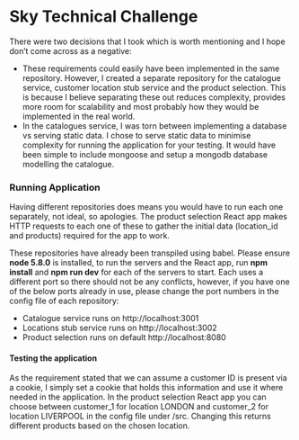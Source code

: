 # Sky Technical Challenge

There were two decisions that I took which is worth mentioning and I hope don’t come across as a negative:
-	These requirements could easily have been implemented in the same repository. However, I created a separate repository for the catalogue service, customer location stub service and the product selection. This is because I believe separating these out reduces complexity, provides more room for scalability and most probably how they would be implemented in the real world.
-	In the catalogues service, I was torn between implementing a database vs serving static data. I chose to serve static data to minimise complexity for running the application for your testing. It would have been simple to include mongoose and setup a mongodb database modelling the catalogue.

### Running Application

Having different repositories does means you would have to run each one separately, not ideal, so apologies. The product selection React app makes HTTP requests to each one of these to gather the initial data (location_id and products) required for the app to work.

These repositories have already been transpiled using babel. Please ensure __node 5.8.0__ is installed, to run the servers and the React app, run __npm install__ and __npm run dev__ for each of the servers to start. Each uses a different port so there should not be any conflicts, however, if you have one of the below ports already in use, please change the port numbers in the config file of each repository:

-	Catalogue service runs on http://localhost:3001
-	Locations stub service runs on http://localhost:3002 
-	Product selection runs on default http://localhost:8080


#### Testing the application

As the requirement stated that we can assume a customer ID is present via a cookie, I simply set a cookie that holds this information and use it where needed in the application. In the product selection React app you can choose between customer_1 for location LONDON and customer_2 for location LIVERPOOL in the config file under /src. Changing this returns different products based on the chosen location.

